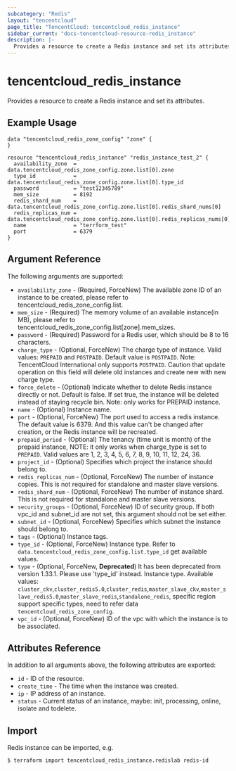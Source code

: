 ```yaml
---
subcategory: "Redis"
layout: "tencentcloud"
page_title: "TencentCloud: tencentcloud_redis_instance"
sidebar_current: "docs-tencentcloud-resource-redis_instance"
description: |-
  Provides a resource to create a Redis instance and set its attributes.
---
```


# tencentcloud_redis_instance

Provides a resource to create a Redis instance and set its attributes.

## Example Usage

```hcl
data "tencentcloud_redis_zone_config" "zone" {
}

resource "tencentcloud_redis_instance" "redis_instance_test_2" {
  availability_zone  = data.tencentcloud_redis_zone_config.zone.list[0].zone
  type_id            = data.tencentcloud_redis_zone_config.zone.list[0].type_id
  password           = "test12345789"
  mem_size           = 8192
  redis_shard_num    = data.tencentcloud_redis_zone_config.zone.list[0].redis_shard_nums[0]
  redis_replicas_num = data.tencentcloud_redis_zone_config.zone.list[0].redis_replicas_nums[0]
  name               = "terrform_test"
  port               = 6379
}
```

## Argument Reference

The following arguments are supported:

* `availability_zone` - (Required, ForceNew) The available zone ID of an instance to be created, please refer to tencentcloud_redis_zone_config.list.
* `mem_size` - (Required) The memory volume of an available instance(in MB), please refer to tencentcloud_redis_zone_config.list[zone].mem_sizes.
* `password` - (Required) Password for a Redis user, which should be 8 to 16 characters.
* `charge_type` - (Optional, ForceNew) The charge type of instance. Valid values: `PREPAID` and `POSTPAID`. Default value is `POSTPAID`. Note: TencentCloud International only supports `POSTPAID`. Caution that update operation on this field will delete old instances and create new with new charge type.
* `force_delete` - (Optional) Indicate whether to delete Redis instance directly or not. Default is false. If set true, the instance will be deleted instead of staying recycle bin. Note: only works for PREPAID instance.
* `name` - (Optional) Instance name.
* `port` - (Optional, ForceNew) The port used to access a redis instance. The default value is 6379. And this value can't be changed after creation, or the Redis instance will be recreated.
* `prepaid_period` - (Optional) The tenancy (time unit is month) of the prepaid instance, NOTE: it only works when charge_type is set to `PREPAID`. Valid values are 1, 2, 3, 4, 5, 6, 7, 8, 9, 10, 11, 12, 24, 36.
* `project_id` - (Optional) Specifies which project the instance should belong to.
* `redis_replicas_num` - (Optional, ForceNew) The number of instance copies. This is not required for standalone and master slave versions.
* `redis_shard_num` - (Optional, ForceNew) The number of instance shard. This is not required for standalone and master slave versions.
* `security_groups` - (Optional, ForceNew) ID of security group. If both vpc_id and subnet_id are not set, this argument should not be set either.
* `subnet_id` - (Optional, ForceNew) Specifies which subnet the instance should belong to.
* `tags` - (Optional) Instance tags.
* `type_id` - (Optional, ForceNew) Instance type. Refer to `data.tencentcloud_redis_zone_config.list.type_id` get available values.
* `type` - (Optional, ForceNew, **Deprecated**) It has been deprecated from version 1.33.1. Please use 'type_id' instead. Instance type. Available values: `cluster_ckv`,`cluster_redis5.0`,`cluster_redis`,`master_slave_ckv`,`master_slave_redis5.0`,`master_slave_redis`,`standalone_redis`, specific region support specific types, need to refer data `tencentcloud_redis_zone_config`.
* `vpc_id` - (Optional, ForceNew) ID of the vpc with which the instance is to be associated.

## Attributes Reference

In addition to all arguments above, the following attributes are exported:

* `id` - ID of the resource.
* `create_time` - The time when the instance was created.
* `ip` - IP address of an instance.
* `status` - Current status of an instance, maybe: init, processing, online, isolate and todelete.


## Import

Redis instance can be imported, e.g.

```
$ terraform import tencentcloud_redis_instance.redislab redis-id
```

